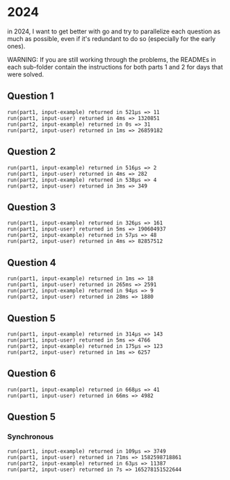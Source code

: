 # 2024

in 2024, I want to get better with go and try to parallelize each question as much as possible, even if it's redundant to do so (especially for the early ones).

WARNING: If you are still working through the problems, the READMEs in each sub-folder contain the instructions for both parts 1 and 2 for days that were solved.

## Question 1
```
run(part1, input-example) returned in 521µs => 11
run(part1, input-user) returned in 4ms => 1320851
run(part2, input-example) returned in 0s => 31
run(part2, input-user) returned in 1ms => 26859182
```

## Question 2
```
run(part1, input-example) returned in 516µs => 2
run(part1, input-user) returned in 4ms => 282
run(part2, input-example) returned in 538µs => 4
run(part2, input-user) returned in 3ms => 349
```

## Question 3
```
run(part1, input-example) returned in 326µs => 161
run(part1, input-user) returned in 5ms => 190604937
run(part2, input-example) returned in 57µs => 48
run(part2, input-user) returned in 4ms => 82857512
```

## Question 4
```
run(part1, input-example) returned in 1ms => 18
run(part1, input-user) returned in 265ms => 2591
run(part2, input-example) returned in 94µs => 9
run(part2, input-user) returned in 28ms => 1880
```

## Question 5
```
run(part1, input-example) returned in 314µs => 143
run(part1, input-user) returned in 5ms => 4766
run(part2, input-example) returned in 175µs => 123
run(part2, input-user) returned in 1ms => 6257
```

## Question 6
```
run(part1, input-example) returned in 668µs => 41
run(part1, input-user) returned in 66ms => 4982
```

## Question 5
### Synchronous
```
run(part1, input-example) returned in 109µs => 3749
run(part1, input-user) returned in 71ms => 1582598718861
run(part2, input-example) returned in 63µs => 11387
run(part2, input-user) returned in 7s => 165278151522644
```